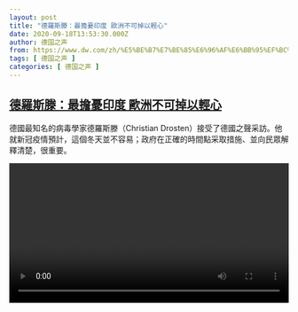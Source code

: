 ```yaml
---
layout: post
title: "德羅斯滕：最擔憂印度 歐洲不可掉以輕心"
date: 2020-09-18T13:53:30.000Z
author: 德国之声
from: https://www.dw.com/zh/%E5%BE%B7%E7%BE%85%E6%96%AF%E6%BB%95%EF%BC%9A%E6%9C%80%E6%93%94%E6%86%82%E5%8D%B0%E5%BA%A6%20%E6%AD%90%E6%B4%B2%E4%B8%8D%E5%8F%AF%E6%8E%89%E4%BB%A5%E8%BC%95%E5%BF%83/a-54978222
tags: [ 德国之声 ]
categories: [ 德国之声 ]
---
```

<!--1600437210000-->
[德羅斯滕：最擔憂印度 歐洲不可掉以輕心](https://www.dw.com/zh/%E5%BE%B7%E7%BE%85%E6%96%AF%E6%BB%95%EF%BC%9A%E6%9C%80%E6%93%94%E6%86%82%E5%8D%B0%E5%BA%A6%20%E6%AD%90%E6%B4%B2%E4%B8%8D%E5%8F%AF%E6%8E%89%E4%BB%A5%E8%BC%95%E5%BF%83/a-54978222)
------

<div>
<p>德國最知名的病毒學家德羅斯滕（Christian Drosten）接受了德國之聲采訪。他就新冠疫情預計，這個冬天並不容易；政府在正確的時間點采取措施、並向民眾解釋清楚，很重要。</small></p><video src="https://tvdownloaddw-a.akamaihd.net/dwtv_video/flv/vdt_zh/2020/bchi200918_001_drosten_01g_sd_sor.mp4" controls style="width:100%"></video>
</div>
